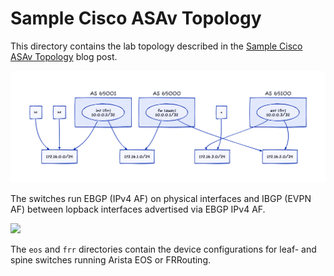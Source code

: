 # Sample Cisco ASAv Topology

This directory contains the lab topology described in the [Sample Cisco ASAv Topology](https://blog.ipspace.net/2024/12/netlab-asav-topology/) blog post.

![](graph.png)

The switches run EBGP (IPv4 AF) on physical interfaces and IBGP (EVPN AF)
between lopback interfaces advertised via EBGP IPv4 AF.

![](https://blog.ipspace.net/2024/11/evpn-design-ibgp-over-ebgp-asn.png)

The `eos` and `frr` directories contain the device configurations for leaf-
and spine switches running Arista EOS or FRRouting.
